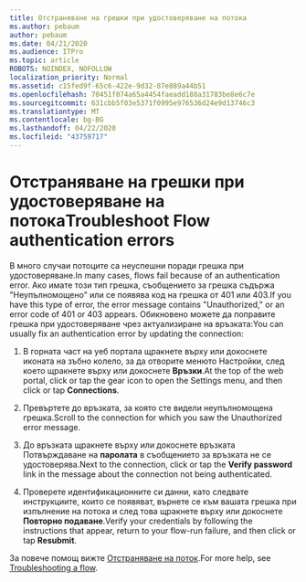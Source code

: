 ```yaml
---
title: Отстраняване на грешки при удостоверяване на потока
ms.author: pebaum
author: pebaum
ms.date: 04/21/2020
ms.audience: ITPro
ms.topic: article
ROBOTS: NOINDEX, NOFOLLOW
localization_priority: Normal
ms.assetid: c15fed9f-65c6-422e-9d32-87e889a44b51
ms.openlocfilehash: 70451f074a65a4454faeadd188a31783be8e6c7e
ms.sourcegitcommit: 631cbb5f03e5371f0995e976536d24e9d13746c3
ms.translationtype: MT
ms.contentlocale: bg-BG
ms.lasthandoff: 04/22/2020
ms.locfileid: "43759717"
---
```

# <a name="troubleshoot-flow-authentication-errors"></a><span data-ttu-id="53607-102">Отстраняване на грешки при удостоверяване на потока</span><span class="sxs-lookup"><span data-stu-id="53607-102">Troubleshoot Flow authentication errors</span></span>

<span data-ttu-id="53607-103">В много случаи потоците са неуспешни поради грешка при удостоверяване.</span><span class="sxs-lookup"><span data-stu-id="53607-103">In many cases, flows fail because of an authentication error.</span></span> <span data-ttu-id="53607-104">Ако имате този тип грешка, съобщението за грешка съдържа "Неупълномощено" или се появява код на грешка от 401 или 403.</span><span class="sxs-lookup"><span data-stu-id="53607-104">If you have this type of error, the error message contains "Unauthorized," or an error code of 401 or 403 appears.</span></span> <span data-ttu-id="53607-105">Обикновено можете да поправите грешка при удостоверяване чрез актуализиране на връзката:</span><span class="sxs-lookup"><span data-stu-id="53607-105">You can usually fix an authentication error by updating the connection:</span></span>
  
1. <span data-ttu-id="53607-106">В горната част на уеб портала щракнете върху или докоснете иконата на зъбно колело, за да отворите менюто Настройки, след което щракнете върху или докоснете **Връзки**.</span><span class="sxs-lookup"><span data-stu-id="53607-106">At the top of the web portal, click or tap the gear icon to open the Settings menu, and then click or tap **Connections**.</span></span>
    
2. <span data-ttu-id="53607-107">Превъртете до връзката, за която сте видели неупълномощена грешка.</span><span class="sxs-lookup"><span data-stu-id="53607-107">Scroll to the connection for which you saw the Unauthorized error message.</span></span>
    
3. <span data-ttu-id="53607-108">До връзката щракнете върху или докоснете връзката Потвърждаване на **паролата** в съобщението за връзката не се удостоверява.</span><span class="sxs-lookup"><span data-stu-id="53607-108">Next to the connection, click or tap the **Verify password** link in the message about the connection not being authenticated.</span></span> 
    
4. <span data-ttu-id="53607-109">Проверете идентификационните си данни, като следвате инструкциите, които се появяват, върнете се към вашата грешка при изпълнение на потока и след това щракнете върху или докоснете **Повторно подаване**.</span><span class="sxs-lookup"><span data-stu-id="53607-109">Verify your credentials by following the instructions that appear, return to your flow-run failure, and then click or tap **Resubmit**.</span></span>
    
<span data-ttu-id="53607-110">За повече помощ вижте [Отстраняване на поток](https://go.microsoft.com/fwlink/?linkid=872110).</span><span class="sxs-lookup"><span data-stu-id="53607-110">For more help, see [Troubleshooting a flow](https://go.microsoft.com/fwlink/?linkid=872110).</span></span>
  

